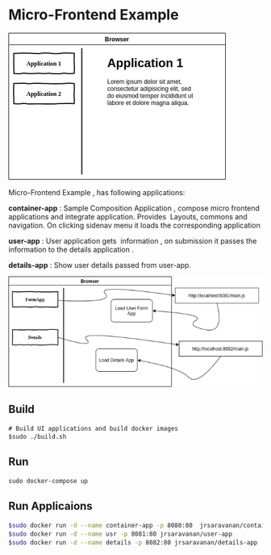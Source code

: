 # Micro-Frontend Example 

![alt](container.png)

Micro-Frontend Example , has following applications:

**container-app** : Sample Composition Application , compose micro frontend  applications and integrate application. Provides  Layouts, commons and navigation. On clicking sidenav menu it loads the corresponding application

**user-app** : User application gets  information , on submission it passes the information to the details application .

**details-app** : Show user details passed from user-app.


![alt](mff.png)


## Build
```
# Build UI applications and build docker images
$sudo ./build.sh
```

## Run
```
sudo docker-compose up
```

## Run Applicaions
```sh
$sudo docker run -d --name container-app -p 8080:80  jrsaravanan/container-app
$sudo docker run -d --name usr -p 8081:80 jrsaravanan/user-app
$sudo docker run -d --name details -p 8082:80 jrsaravanan/details-app

```
